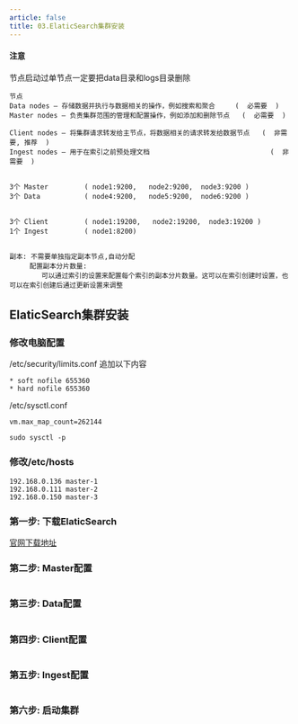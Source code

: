 ```yaml
---
article: false 
title: 03.ElaticSearch集群安装
---
```


#### 注意
节点启动过单节点一定要把data目录和logs目录删除

```text
节点
Data nodes — 存储数据并执行与数据相关的操作，例如搜索和聚合     (  必需要  )
Master nodes — 负责集群范围的管理和配置操作，例如添加和删除节点   (  必需要  )

Client nodes — 将集群请求转发给主节点，将数据相关的请求转发给数据节点   (  非需要, 推荐  )
Ingest nodes — 用于在索引之前预处理文档                              (  非需要  )


3个 Master         ( node1:9200,   node2:9200,  node3:9200 )
3个 Data           ( node4:9200,   node5:9200,  node6:9200 )


3个 Client         ( node1:19200,   node2:19200,  node3:19200 )
1个 Ingest         ( node1:8200)


副本: 不需要单独指定副本节点,自动分配
     配置副本分片数量:
        可以通过索引的设置来配置每个索引的副本分片数量。这可以在索引创建时设置，也可以在索引创建后通过更新设置来调整
```

## ElaticSearch集群安装

### 修改电脑配置

/etc/security/limits.conf  追加以下内容
```shell
* soft nofile 655360
* hard nofile 655360
```

/etc/sysctl.conf
```shell
vm.max_map_count=262144
```
```shell
sudo sysctl -p
```


### 修改/etc/hosts
```text
192.168.0.136 master-1
192.168.0.111 master-2
192.168.0.150 master-3
```


### 第一步: 下载ElaticSearch

[官网下载地址](https://www.elastic.co/cn/downloads/elasticsearch)

### 第二步: Master配置

```text

```

### 第三步: Data配置

```text

```

### 第四步: Client配置

```text

```

### 第五步: Ingest配置

```text

```

### 第六步: 启动集群

```text

```

